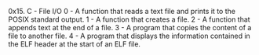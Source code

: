 0x15. C - File I/O
0 - A function that reads a text file and prints it to the POSIX standard output.
1 - A function that creates a file.
2 - A function that appends text at the end of a file.
3 - A program that copies the content of a file to another file.
4 - A program that displays the information contained in the ELF header at the start of an ELF file.
